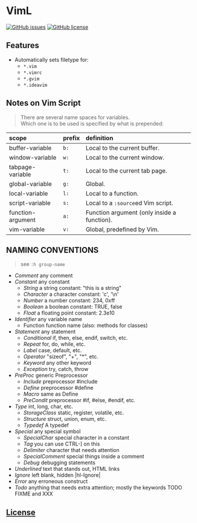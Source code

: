# VimL 
[![GitHub issues](https://img.shields.io/github/issues/dunstontc/viml.svg)](https://github.com/dunstontc/viml/issues)
[![GitHub license](https://img.shields.io/badge/license-MIT-blue.svg)](https://github.com/dunstontc/viml/blob/master/LICENSE) 

## Features
- Automatically sets filetype for:
  - `*.vim`
  - `*.vimrc`
  - `*.gvim`
  - `*.ideavim`
  

## Notes on Vim Script
> There are several name spaces for variables.  
> Which one is to be used is specified by what is prepended:

| scope             | prefix | definition                                  |
|:------------------|:-------|:--------------------------------------------|
| buffer-variable   | `b:`   | Local to the current buffer.                |
| window-variable   | `w:`   | Local to the current window.                |
| tabpage-variable  | `t:`   | Local to the current tab page.              |
| global-variable   | `g:`   | Global.                                     |
| local-variable    | `l:`   | Local to a function.                        |
| script-variable   | `s:`   | Local to a `:source`ed Vim script.          |
| function-argument | `a:`   | Function argument (only inside a function). |
| vim-variable      | `v:`   | Global, predefined by Vim.                  |

## NAMING CONVENTIONS  

> see `:h group-name`

- *Comment* any comment
- *Constant* any constant
  - *String*  a string constant: "this is a string"
  - *Character* a character constant: 'c', '\n'
  - *Number*  a number constant: 234, 0xff
  - *Boolean* a boolean constant: TRUE, false
  - *Float*  a floating point constant: 2.3e10
- *Identifier* any variable name
  - Function function name (also: methods for classes)
- *Statement* any statement
  - *Conditional* if, then, else, endif, switch, etc.
  - *Repeat*  for, do, while, etc.
  - *Label*  case, default, etc.
  - *Operator* "sizeof", "+", "*", etc.
  - *Keyword* any other keyword
  - *Exception* try, catch, throw
- *PreProc* generic Preprocessor
  - *Include* preprocessor #include
  - *Define*  preprocessor #define
  - *Macro*  same as Define
  - *PreCondit* preprocessor #if, #else, #endif, etc.
- *Type*  int, long, char, etc.
  - *StorageClass* static, register, volatile, etc.
  - *Structure* struct, union, enum, etc.
  - *Typedef* A typedef
- *Special* any special symbol
  - *SpecialChar* special character in a constant
  - *Tag*  you can use CTRL-] on this
  - *Delimiter* character that needs attention
  - *SpecialComment* special things inside a comment
  - *Debug*  debugging statements
- *Underlined* text that stands out, HTML links
- *Ignore*  left blank, hidden  |hl-Ignore|
- *Error*  any erroneous construct
- *Todo*  anything that needs extra attention; mostly the keywords TODO FIXME and XXX


## [License](https://github.com/dunstontc/viml/blob/master/LICENSE)

